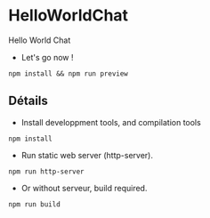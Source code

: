 HelloWorldChat
==============

Hello World Chat

* Let's go now !
```
npm install && npm run preview
```

## Détails

* Install developpment tools, and compilation tools
```
npm install
```

* Run static web server (http-server).
```
npm run http-server
```

* Or without serveur, build required.
```
npm run build
```
